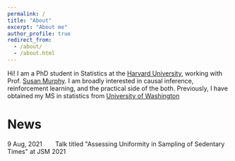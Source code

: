 ```yaml
---
permalink: /
title: "About"
excerpt: "About me"
author_profile: true
redirect_from: 
  - /about/
  - /about.html
---
```


Hi! I am a PhD student in Statistics at the [Harvard University](https://statistics.fas.harvard.edu/), working with Prof. [Susan Murphy](http://people.seas.harvard.edu/~samurphy/). I am broadly interested in causal inference, reinforcement learning, and the practical side of the both. Previously, I have obtained my MS in statistics from [University of Washington](https://stat.uw.edu/)

News
======
9 Aug, 2021 &nbsp; &emsp; Talk titled "Assessing Uniformity in Sampling of Sedentary Times" at JSM 2021